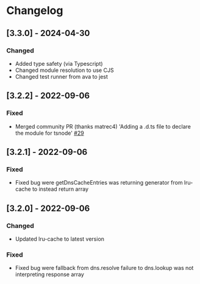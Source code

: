 # Changelog

## [3.3.0] - 2024-04-30

### Changed

- Added type safety (via Typescript)
- Changed module resolution to use CJS
- Changed test runner from ava to jest

## [3.2.2] - 2022-09-06

### Fixed

- Merged community PR (thanks matrec4) 'Adding a .d.ts file to declare the module for tsnode' [#29](https://github.com/tcollinsworth/axios-cached-dns-resolve/pull/29)


## [3.2.1] - 2022-09-06

### Fixed

- Fixed bug were getDnsCacheEntries was returning generator from lru-cache to instead return array


## [3.2.0] - 2022-09-06

### Changed

- Updated lru-cache to latest version

### Fixed

- Fixed bug were fallback from dns.resolve failure to dns.lookup was not interpreting response array
